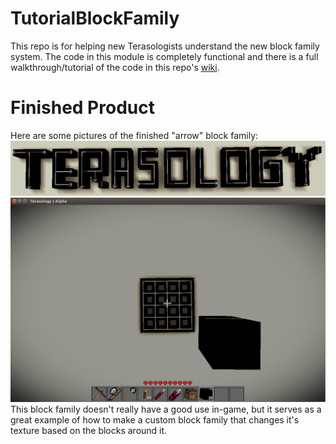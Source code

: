 # TutorialBlockFamily
This repo is for helping new Terasologists understand the new block family system. The code in this module is completely functional and there is a full walkthrough/tutorial of the code in this repo's [wiki](https://github.com/Terasology/BlockFamilyTutorial/wiki).

# Finished Product
Here are some pictures of the finished "arrow" block family:
![Terasology](https://github.com/Terasology/BlockFamilyTutorial/raw/master/screenshots/arrowsology.png)
![Grid](https://github.com/Terasology/BlockFamilyTutorial/blob/master/screenshots/grid.png)
This block family doesn't really have a good use in-game, but it serves as a great example of how to make a custom block family that changes it's texture based on the blocks around it.
